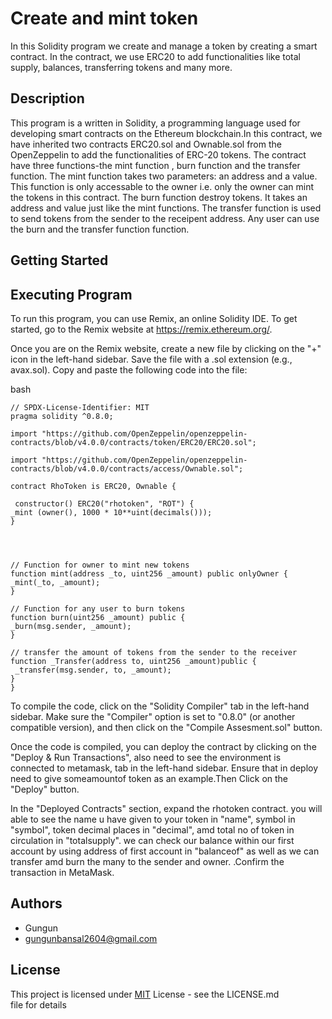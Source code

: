 # Create and mint token

In this Solidity program  we create and manage a token by creating a smart contract. In the contract, we use ERC20 to add functionalities like total supply, balances, transferring tokens and many more.

## Description

This program is a written in Solidity, a programming language used for developing smart contracts on the Ethereum blockchain.In this contract, we have inherited two contracts ERC20.sol and Ownable.sol from the OpenZeppelin to add the functionalities of ERC-20 tokens. The contract have three functions-the mint function , burn function and the transfer function. The mint function takes two parameters: an address and a value. This function is only accessable to the owner i.e. only the owner can mint the tokens in this contract. The burn function destroy tokens. It takes an address and value just like the mint functions. The transfer function is used to send tokens from the sender to the receipent address. Any user can use the burn and the transfer function function.

## Getting Started
## Executing Program
To run this program, you can use Remix, an online Solidity IDE. To get started, go to the Remix website at https://remix.ethereum.org/.

Once you are on the Remix website, create a new file by clicking on the "+" icon in the left-hand sidebar. Save the file with a .sol extension (e.g., avax.sol). Copy and paste the following code into the file:




bash


    // SPDX-License-Identifier: MIT
    pragma solidity ^0.8.0;

    import "https://github.com/OpenZeppelin/openzeppelin-contracts/blob/v4.0.0/contracts/token/ERC20/ERC20.sol";

    import "https://github.com/OpenZeppelin/openzeppelin-contracts/blob/v4.0.0/contracts/access/Ownable.sol";

    contract RhoToken is ERC20, Ownable {

     constructor() ERC20("rhotoken", "ROT") {
    _mint (owner(), 1000 * 10**uint(decimals()));
    }



    
    // Function for owner to mint new tokens
    function mint(address _to, uint256 _amount) public onlyOwner {
    _mint(_to, _amount);
    }

    // Function for any user to burn tokens
    function burn(uint256 _amount) public {
    _burn(msg.sender, _amount);
    }

    // transfer the amount of tokens from the sender to the receiver
    function _Transfer(address to, uint256 _amount)public {
     _transfer(msg.sender, to, _amount); 
    }
    }

To compile the code, click on the "Solidity Compiler" tab in the left-hand sidebar. Make sure the "Compiler" option is set to "0.8.0" (or another compatible version), and then click on the "Compile Assesment.sol" button.

Once the code is compiled, you can deploy the contract by clicking on the "Deploy & Run Transactions", also need to see the environment is connected to metamask, tab in the left-hand sidebar. Ensure that in deploy need to give someamountof token as an example.Then 
Click on the "Deploy" button.

In the "Deployed Contracts" section, expand the rhotoken contract. you will able to see the name u have given to your token in "name", symbol in "symbol", token decimal places in "decimal", amd total no of token in circulation in "totalsupply". we can check our balance within our first account by using address of first account in "balanceof" as well as we can transfer amd burn the many to the sender and owner.
.Confirm the transaction in MetaMask.







## Authors

- Gungun
- gungunbansal2604@gmail.com



## License

This project is licensed under [MIT](https://choosealicense.com/licenses/mit/) License - see the LICENSE.md file for details
